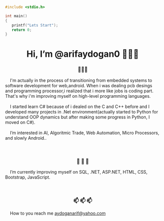 ````C
#include <stdio.h>

int main()
{
   printf("Lets Start");
   return 0;
}
````



<div align="center"><h1>Hi, I’m @arifaydogan0 👋👋👋</h1> </div>

<div align="center"><h3>👀👀👀</h3> </div>
&nbsp; &nbsp; I'm actually in the process of transitioning from embedded systems to software development for web,android. When i was dealing pcb desings and programming processor,i realized that i more like jobs is  coding part. That's why i'm improving myself on high-level programming languages.<br><br>
&nbsp; &nbsp; I started learn C# because of i dealed on the C and C++ before and I developed many projects in .Net environment(actually started to Python for understand OOP dynamics but after making some progress in Python, I moved on C#).<br><br>
&nbsp; &nbsp; I’m interested in AI, Algoritmic Trade, Web Automation, Micro Processors, and slowly Android..  <br><br><br>

<div align="center"><h3>🌱 🌱 🌱 </h3> </div>
&nbsp; &nbsp; I’m currently improving myself on SQL, .NET, ASP.NET, HTML, CSS, Bootstrap, JavaScript.  <br><br><br>

<div align="center"><h3>📫 📫 📫 </h3> </div>  
&nbsp; &nbsp; How to you reach me <a href="mailto:example@example.com"> aydoganarif@yahoo.com </a>  <br><br><br>
  
  
  


<!---
arifaydogan0/arifaydogan0 is a ✨ special ✨ repository because its `README.md` (this file) appears on your GitHub profile.
You can click the Preview link to take a look at your changes.
--->
